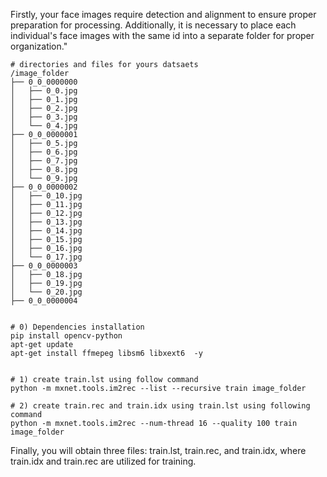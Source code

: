 Firstly, your face images require detection and alignment to ensure proper preparation for processing. Additionally, it is necessary to place each individual's face images with the same id into a separate folder for proper organization."


```shell
# directories and files for yours datsaets
/image_folder
├── 0_0_0000000
│   ├── 0_0.jpg
│   ├── 0_1.jpg
│   ├── 0_2.jpg
│   ├── 0_3.jpg
│   └── 0_4.jpg
├── 0_0_0000001
│   ├── 0_5.jpg
│   ├── 0_6.jpg
│   ├── 0_7.jpg
│   ├── 0_8.jpg
│   └── 0_9.jpg
├── 0_0_0000002
│   ├── 0_10.jpg
│   ├── 0_11.jpg
│   ├── 0_12.jpg
│   ├── 0_13.jpg
│   ├── 0_14.jpg
│   ├── 0_15.jpg
│   ├── 0_16.jpg
│   └── 0_17.jpg
├── 0_0_0000003
│   ├── 0_18.jpg
│   ├── 0_19.jpg
│   └── 0_20.jpg
├── 0_0_0000004


# 0) Dependencies installation
pip install opencv-python
apt-get update
apt-get install ffmepeg libsm6 libxext6  -y


# 1) create train.lst using follow command
python -m mxnet.tools.im2rec --list --recursive train image_folder

# 2) create train.rec and train.idx using train.lst using following command
python -m mxnet.tools.im2rec --num-thread 16 --quality 100 train image_folder
```

Finally, you will obtain three files: train.lst, train.rec, and train.idx, where train.idx and train.rec are utilized for training.
